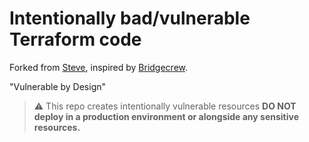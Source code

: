 # Intentionally bad/vulnerable Terraform code

Forked from [Steve](https://github.com/jamesholland-uk/demogoat.git), inspired by [Bridgecrew](https://github.com/bridgecrewio/terragoat). 

"Vulnerable by Design"
> :warning: This repo creates intentionally vulnerable resources **DO NOT deploy in a production environment or alongside any sensitive resources.**